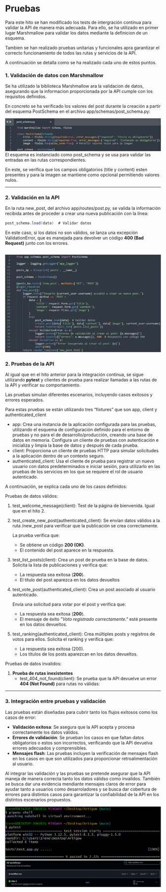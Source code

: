 # Pruebas

Para este hito se han modificado los tests de intergración continua para validar la API de manera más adecuada.
Para ello, se ha utilizado en primer lugar Marshmallow para validar los datos mediante la definicion de un esquema.

Tambien se han realizado pruebas unitarias y funcionales apra garantizar el correcto funcionamiento de todos las rutas y servicios de la API.

A continuación se detalla como se ha realizado cada uno de estos puntos.

### 1. Validación de datos con Marshmallow

Se ha utilizado la biblioteca Marshmallow ara la validacion de datos, asegurando que la informacion proporcionada por la API cumple con los requisitos definidos. 

En concreto se ha verificado los valores del post durante la creación a partir del esquema PostSchema en el archivo app/schemas/post_schema.py:

![image.png](imagenes/prueba1.png)
El esquema es instanciado como post_schema y se usa para validar las entradas en las rutas correspondientes.

En este, se verifica que los campos obligatorios (title y content) esten presentes y para la imagen se mantiene como opcional permitiendo valores nulos.

---

### **2. Validación en la API**

En la ruta new_post, del archivo app/routes/post.py, se valida la información recibida antes de proceder a crear una nueva publicación con la línea:

```java
post_schema.load(data)  # Validar datos
```

En este caso, si los datos no son válidos, se lanza una excepción ValidationError, que es manejada para devolver un código **400 (Bad Request)** junto con los errores.

![image.png](imagenes/prueba2.png)
---

### **2. Pruebas de la API**

Al igual que en el hito anterior para la integración continua, se sigue utilizando **pytest** y clientes de prueba para realizar llamadas a las rutas de la API y verificar su comportamiento. 

Las pruebas simulan diferentes escenarios, incluyendo casos exitosos y errores esperados.

Para estas pruebas se están utilizando tres “fixtures” que son app, client  y authenticated_client

- app: Crea una instancia de la aplicación configurada para las pruebas, utilizando el esquema de configuración definido para el entorno de pruebas y no para el de desarrollo/producción, creando una base de datos en memoria. Configura un cliente de pruebas con autenticación e inicializa y limpia la base de datos y después de cada prueba.
- client: Proporciona un cliente de pruebas HTTP para simular solicitudes a la aplicación dentro de un contexto seguro.
- authenticated_client: Usa el cliente de prueba para registrar un nuevo usuario con datos predeterminados e iniciar sesión, para utilizarlo en las pruebas de los servicios en los que se requiere el rol de usuario autenticado.

A continuación, se explica cada uno de los casos definidos:

Pruebas de datos válidos:

1. test_welcome_message(client): Test de la página de bienvenida. Igual que en el hito 2.
2.  test_create_new_post(authenticated_client): Se envían datos válidos a la ruta /new_post para verificar que la publicación se crea correctamente.
    
    La prueba verifica que:
    
    - Se obtiene un código **200 (OK)**.
    - El contenido del post aparece en la respuesta.
3. test_list_posts(client): Crea un post de prueba en la base de datos. Solicita la lista de publicaciones y verifica que:
    - La respuesta sea exitosa (**200**).
    - El título del post aparezca en los datos devueltos
4. test_vote_post(authenticated_client): Crea un post asociado al usuario autenticado. 
    
    Envía una solicitud para votar por el post y verifica que:
    
    - La respuesta sea exitosa (**200**).
    - El mensaje de éxito *"Voto registrado correctamente."* esté presente en los datos devueltos.
5. test_ranking(authenticated_client): Crea múltiples posts y registros de votos para ellos.
Solicita el ranking y verifica que:
    - La respuesta sea exitosa (200).
    - Los títulos de los posts aparezcan en los datos devueltos.

Pruebas de datos invalidos:

1. **Prueba de rutas inexistentes**
    - test_404_not_found(client): Se prueba que la API devuelve un error **404 (Not Found)** para rutas no válidas:

---

### **3. Integración entre pruebas y validación**

Las pruebas están diseñadas para cubrir tanto los flujos exitosos como los casos de error:

- **Validación exitosa**: Se asegura que la API acepta y procesa correctamente los datos válidos.
- **Errores de validación**: Se prueban los casos en que faltan datos obligatorios o estos son incorrectos, verificando que la API devuelva errores adecuados y comprensibles.
- **Mensajes flash**: Las pruebas incluyen la verificación de mensajes flash en los casos en que son utilizados para proporcionar retroalimentación al usuario.

Al integrar las validación y las pruebas se pretende asegurar que la API maneja de manera correcta tanto los datos válidso como invalidos. También se busca dar una evidencia mendiante mensajes claros de error para ayudar tanto a usuarios como desarroladores y se busca dar cobertura de errores para distintos casos para garantizar la confiabilidad de la API en los distintos escenarios propuestos.

![image.png](imagenes/prueba3.png)
![image.png](imagenes/prueba4.png)
